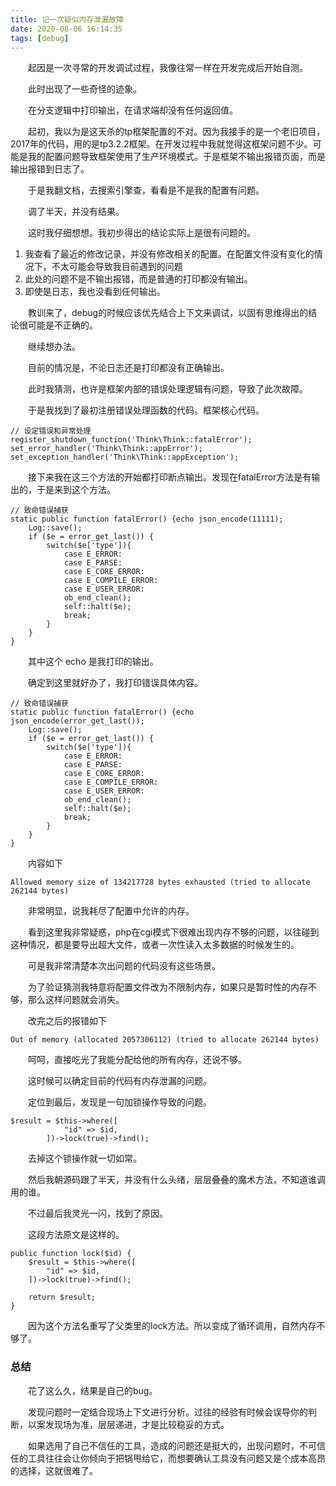 ```yaml
---
title: 记一次疑似内存泄漏故障
date: 2020-08-06 16:14:35
tags: [debug]
---
```

&emsp;&emsp;起因是一次寻常的开发调试过程，我像往常一样在开发完成后开始自测。

&emsp;&emsp;此时出现了一些奇怪的迹象。
<!--more-->
&emsp;&emsp;在分支逻辑中打印输出，在请求端却没有任何返回值。

&emsp;&emsp;起初，我以为是这天杀的tp框架配置的不对。因为我接手的是一个老旧项目，2017年的代码，用的是tp3.2.2框架。在开发过程中我就觉得这框架问题不少。可能是我的配置问题导致框架使用了生产环境模式。于是框架不输出报错页面，而是输出报错到日志了。

&emsp;&emsp;于是我翻文档，去搜索引擎查，看看是不是我的配置有问题。

&emsp;&emsp;调了半天，并没有结果。

&emsp;&emsp;这时我仔细想想。我初步得出的结论实际上是很有问题的。
1. 我查看了最近的修改记录，并没有修改相关的配置。在配置文件没有变化的情况下，不太可能会导致我目前遇到的问题
2. 此处的问题不是不输出报错，而是普通的打印都没有输出。
3. 即使是日志，我也没看到任何输出。

&emsp;&emsp;教训来了，debug的时候应该优先结合上下文来调试，以固有思维得出的结论很可能是不正确的。

&emsp;&emsp;继续想办法。

&emsp;&emsp;目前的情况是，不论日志还是打印都没有正确输出。

&emsp;&emsp;此时我猜测，也许是框架内部的错误处理逻辑有问题，导致了此次故障。

&emsp;&emsp;于是我找到了最初注册错误处理函数的代码。框架核心代码。

```
// 设定错误和异常处理
register_shutdown_function('Think\Think::fatalError');
set_error_handler('Think\Think::appError');
set_exception_handler('Think\Think::appException');
```

&emsp;&emsp;接下来我在这三个方法的开始都打印断点输出。发现在fatalError方法是有输出的，于是来到这个方法。

```
// 致命错误捕获
static public function fatalError() {echo json_encode(11111);
    Log::save();
    if ($e = error_get_last()) {
        switch($e['type']){
            case E_ERROR:
            case E_PARSE:
            case E_CORE_ERROR:
            case E_COMPILE_ERROR:
            case E_USER_ERROR:  
            ob_end_clean();
            self::halt($e);
            break;
        }
    }
}
```
&emsp;&emsp;其中这个 echo 是我打印的输出。

&emsp;&emsp;确定到这里就好办了，我打印错误具体内容。
```
// 致命错误捕获
static public function fatalError() {echo json_encode(error_get_last());
    Log::save();
    if ($e = error_get_last()) {
        switch($e['type']){
            case E_ERROR:
            case E_PARSE:
            case E_CORE_ERROR:
            case E_COMPILE_ERROR:
            case E_USER_ERROR:  
            ob_end_clean();
            self::halt($e);
            break;
        }
    }
}
```
&emsp;&emsp;内容如下
```
Allowed memory size of 134217728 bytes exhausted (tried to allocate 262144 bytes)
```

&emsp;&emsp;非常明显，说我耗尽了配置中允许的内存。

&emsp;&emsp;看到这里我非常疑惑，php在cgi模式下很难出现内存不够的问题，以往碰到这种情况，都是要导出超大文件，或者一次性读入太多数据的时候发生的。

&emsp;&emsp;可是我非常清楚本次出问题的代码没有这些场景。

&emsp;&emsp;为了验证猜测我特意将配置文件改为不限制内存，如果只是暂时性的内存不够，那么这样问题就会消失。

&emsp;&emsp;改完之后的报错如下
```
Out of memory (allocated 2057306112) (tried to allocate 262144 bytes)
```

&emsp;&emsp;呵呵，直接吃光了我能分配给他的所有内存，还说不够。

&emsp;&emsp;这时候可以确定目前的代码有内存泄漏的问题。

&emsp;&emsp;定位到最后，发现是一句加锁操作导致的问题。

```
$result = $this->where([
            "id" => $id,
        ])->lock(true)->find();
```

&emsp;&emsp;去掉这个锁操作就一切如常。

&emsp;&emsp;然后我朝源码跟了半天，并没有什么头绪，层层叠叠的魔术方法，不知道谁调用的谁。

&emsp;&emsp;不过最后我灵光一闪，找到了原因。

&emsp;&emsp;这段方法原文是这样的。
```
public function lock($id) {
    $result = $this->where([
        "id" => $id,
    ])->lock(true)->find();
    
    return $result;
}
```

&emsp;&emsp;因为这个方法名重写了父类里的lock方法。所以变成了循环调用，自然内存不够了。

### 总结
&emsp;&emsp;花了这么久，结果是自己的bug。

&emsp;&emsp;发现问题时一定结合现场上下文进行分析。过往的经验有时候会误导你的判断，以案发现场为准，层层递进，才是比较稳妥的方式。

&emsp;&emsp;如果选用了自己不信任的工具，造成的问题还是挺大的，出现问题时，不可信任的工具往往会让你倾向于把锅甩给它，而想要确认工具没有问题又是个成本高昂的选择，这就很难了。
